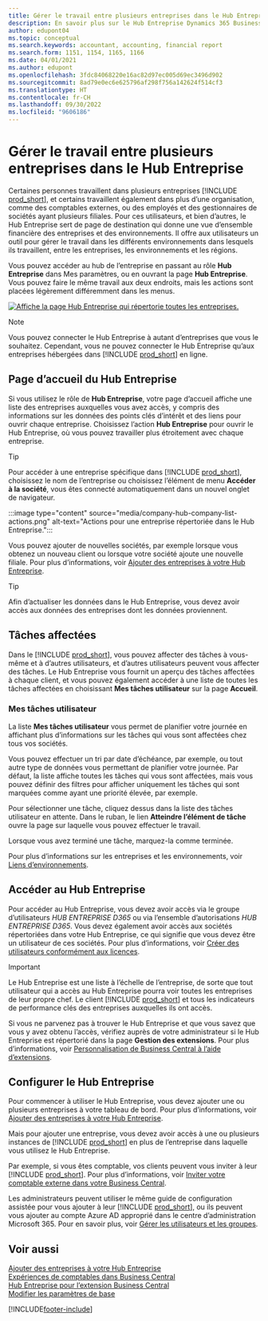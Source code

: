 ```yaml
---
title: Gérer le travail entre plusieurs entreprises dans le Hub Entreprise
description: En savoir plus sur le Hub Entreprise Dynamics 365 Business Central que vous utilisez pour gérer votre travail dans plusieurs entreprises.
author: edupont04
ms.topic: conceptual
ms.search.keywords: accountant, accounting, financial report
ms.search.form: 1151, 1154, 1165, 1166
ms.date: 04/01/2021
ms.author: edupont
ms.openlocfilehash: 3fdc84068220e16ac82d97ec005d69ec3496d902
ms.sourcegitcommit: 8ad79e0ec6e625796af298f756a142624f514cf3
ms.translationtype: HT
ms.contentlocale: fr-CH
ms.lasthandoff: 09/30/2022
ms.locfileid: "9606186"
---
```

# <a name="manage-work-across-multiple-companies-in-the-company-hub"></a>Gérer le travail entre plusieurs entreprises dans le Hub Entreprise

Certaines personnes travaillent dans plusieurs entreprises [!INCLUDE [prod_short](includes/prod_short.md)], et certains travaillent également dans plus d’une organisation, comme des comptables externes, ou des employés et des gestionnaires de sociétés ayant plusieurs filiales. Pour ces utilisateurs, et bien d’autres, le Hub Entreprise sert de page de destination qui donne une vue d’ensemble financière des entreprises et des environnements. Il offre aux utilisateurs un outil pour gérer le travail dans les différents environnements dans lesquels ils travaillent, entre les entreprises, les environnements et les régions.  

Vous pouvez accéder au hub de l’entreprise en passant au rôle **Hub Entreprise** dans Mes paramètres, ou en ouvrant la page **Hub Entreprise**. Vous pouvez faire le même travail aux deux endroits, mais les actions sont placées légèrement différemment dans les menus.  

[![Affiche la page Hub Entreprise qui répertorie toutes les entreprises.](media/company-hub.png)](media/company-hub.png#lightbox)  

> [!NOTE]
> Vous pouvez connecter le Hub Entreprise à autant d’entreprises que vous le souhaitez. Cependant, vous ne pouvez connecter le Hub Entreprise qu’aux entreprises hébergées dans [!INCLUDE [prod_short](includes/prod_short.md)] en ligne.

## <a name="company-hub-home-page"></a>Page d’accueil du Hub Entreprise

Si vous utilisez le rôle de **Hub Entreprise**, votre page d’accueil affiche une liste des entreprises auxquelles vous avez accès, y compris des informations sur les données des points clés d’intérêt et des liens pour ouvrir chaque entreprise. <!--You can customize the dashboard to show the data points that you want to see by adding or removing columns. For example, you might want to see taxes that are due, how many open sales documents each company has, or the number of purchase invoices that are due next week. You can configure the view to suit your needs. If you have added many companies, you can use filters to sort your view.--> Choisissez l’action **Hub Entreprise** pour ouvrir le Hub Entreprise, où vous pouvez travailler plus étroitement avec chaque entreprise.  

> [!TIP]
> Pour accéder à une entreprise spécifique dans [!INCLUDE [prod_short](includes/prod_short.md)], choisissez le nom de l’entreprise ou choisissez l’élément de menu **Accéder à la société**, vous êtes connecté automatiquement dans un nouvel onglet de navigateur.

:::image type="content" source="media/company-hub-company-list-actions.png" alt-text="Actions pour une entreprise répertoriée dans le Hub Entreprise.":::

Vous pouvez ajouter de nouvelles sociétés, par exemple lorsque vous obtenez un nouveau client ou lorsque votre société ajoute une nouvelle filiale. Pour plus d’informations, voir [Ajouter des entreprises à votre Hub Entreprise](company-hub-add-company.md).  

> [!TIP]
> Afin d’actualiser les données dans le Hub Entreprise, vous devez avoir accès aux données des entreprises dont les données proviennent.

<!--## Company details

In the **Company Hub** page, you can see more information about each company by choosing the name of the company that you want to learn more about. This opens the **Company Details** pane, where you can see additional information, such as the following:  

* Cash account balances  
* Cash flow forecast  
* Overdue purchase invoices  
* Overdue sales invoices  

> [!TIP]
> You can launch predefined Excel workbooks from the **Reports** tab in the ribbon. These Excel workbooks are designed as ready-to-print key financial statements and reports, but you can also modify them to fit your needs. For more information, see [Analyzing Financial Statements in Microsoft Excel](finance-analyze-excel.md).  

Otherwise, close the details pane and continue to the next company.  -->

## <a name="assigned-tasks"></a>Tâches affectées

Dans le [!INCLUDE [prod_short](includes/prod_short.md)], vous pouvez affecter des tâches à vous-même et à d’autres utilisateurs, et d’autres utilisateurs peuvent vous affecter des tâches. Le Hub Entreprise vous fournit un aperçu des tâches affectées à chaque client, et vous pouvez également accéder à une liste de toutes les tâches affectées en choisissant **Mes tâches utilisateur** sur la page **Accueil**.  

<!--In the client company, you also have cues that call out tasks assigned to you in this particular client.  -->

### <a name="my-user-tasks"></a>Mes tâches utilisateur

La liste **Mes tâches utilisateur** vous permet de planifier votre journée en affichant plus d’informations sur les tâches qui vous sont affectées chez tous vos sociétés.  

Vous pouvez effectuer un tri par date d’échéance, par exemple, ou tout autre type de données vous permettant de planifier votre journée. Par défaut, la liste affiche toutes les tâches qui vous sont affectées, mais vous pouvez définir des filtres pour afficher uniquement les tâches qui sont marquées comme ayant une priorité élevée, par exemple.  

Pour sélectionner une tâche, cliquez dessus dans la liste des tâches utilisateur en attente. Dans le ruban, le lien **Atteindre l’élément de tâche** ouvre la page sur laquelle vous pouvez effectuer le travail.  

Lorsque vous avez terminé une tâche, marquez-la comme terminée.  

Pour plus d’informations sur les entreprises et les environnements, voir [Liens d’environnements](company-hub-add-company.md#environment-links).  

## <a name="access-the-company-hub"></a>Accéder au Hub Entreprise

Pour accéder au Hub Entreprise, vous devez avoir accès via le groupe d’utilisateurs *HUB ENTREPRISE D365* ou via l’ensemble d’autorisations *HUB ENTREPRISE D365*. Vous devez également avoir accès aux sociétés répertoriées dans votre Hub Entreprise, ce qui signifie que vous devez être un utilisateur de ces sociétés. Pour plus d’informations, voir [Créer des utilisateurs conformément aux licences](ui-how-users-permissions.md).  

> [!IMPORTANT]
> Le Hub Entreprise est une liste à l’échelle de l’entreprise, de sorte que tout utilisateur qui a accès au Hub Entreprise pourra voir toutes les entreprises de leur propre chef. Le client [!INCLUDE [prod_short](includes/prod_short.md)] et tous les indicateurs de performance clés des entreprises auxquelles ils ont accès.

Si vous ne parvenez pas à trouver le Hub Entreprise et que vous savez que vous y avez obtenu l’accès, vérifiez auprès de votre administrateur si le Hub Entreprise est répertorié dans la page **Gestion des extensions**. Pour plus d’informations, voir [Personnalisation de Business Central à l’aide d’extensions](ui-extensions.md).  

## <a name="set-up-the-company-hub"></a>Configurer le Hub Entreprise

Pour commencer à utiliser le Hub Entreprise, vous devez ajouter une ou plusieurs entreprises à votre tableau de bord. Pour plus d’informations, voir [Ajouter des entreprises à votre Hub Entreprise](company-hub-add-company.md).  

Mais pour ajouter une entreprise, vous devez avoir accès à une ou plusieurs instances de [!INCLUDE [prod_short](includes/prod_short.md)] en plus de l’entreprise dans laquelle vous utilisez le Hub Entreprise.  

Par exemple, si vous êtes comptable, vos clients peuvent vous inviter à leur [!INCLUDE [prod_short](includes/prod_short.md)]. Pour plus d’informations, voir [Inviter votre comptable externe dans votre Business Central](finance-accounting.md#inviteaccountant).  

Les administrateurs peuvent utiliser le même guide de configuration assistée pour vous ajouter à leur [!INCLUDE [prod_short](includes/prod_short.md)], ou ils peuvent vous ajouter au compte Azure AD approprié dans le centre d’administration Microsoft 365. Pour en savoir plus, voir [Gérer les utilisateurs et les groupes](/microsoft-365/admin/add-users/?view=o365-worldwide&preserve-view=true).  

## <a name="see-also"></a>Voir aussi

[Ajouter des entreprises à votre Hub Entreprise](company-hub-add-company.md)  
[Expériences de comptables dans Business Central](finance-accounting.md)  
[Hub Entreprise pour l’extension Business Central](ui-extensions-company-hub.md)  
[Modifier les paramètres de base](ui-change-basic-settings.md)  


[!INCLUDE[footer-include](includes/footer-banner.md)]
